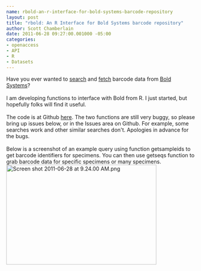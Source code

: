 ```yaml
--- 
name: rbold-an-r-interface-for-bold-systems-barcode-repository
layout: post
title: "rbold: An R Interface for Bold Systems barcode repository"
author: Scott Chamberlain
date: 2011-06-28 09:27:00.001000 -05:00
categories: 
- openaccess
- API
- R
- Datasets
---
```

Have you ever wanted to <a href="http://services.boldsystems.org/index.php?page=1_esearch&amp;status=">search</a> and <a href="http://services.boldsystems.org/index.php?page=2_efetch&amp;status=">fetch</a> barcode data from <a href="http://www.boldsystems.org/views/login.php">Bold Systems</a>?<br /><br />I am developing functions to interface with Bold from R. I just started, but hopefully folks will find it useful.<br /><br />The code is at Github <a href="https://github.com/ropensci/rbold">here</a>. The two functions are still very buggy, so please bring up issues below, or in the Issues area on Github. For example, some searches work and other similar searches don't. Apologies in advance for the bugs.<br /><br />Below is a screenshot of an example query using function getsampleids to get barcode identifiers for specimens. You can then use getseqs function to grab barcode data for specific specimens or many specimens.<br /><img alt="Screen shot 2011-06-28 at 9.24.00 AM.png" height="267" src="http://cl.ly/1V1y1Q1A0t062F2y2308/Screen_shot_2011-06-28_at_9.24.00_AM.png" width="400" />
